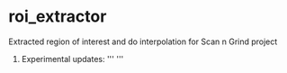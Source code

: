 # roi_extractor
Extracted region of interest and do interpolation for Scan n Grind project

1. Experimental updates:
'''
'''
